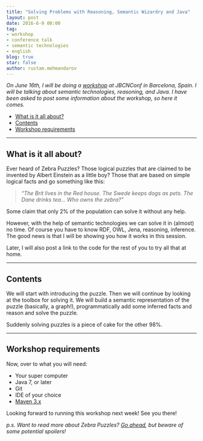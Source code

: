 ```yaml
---
title: "Solving Problems with Reasoning, Semantic Wizardry and Java"
layout: post
date: 2016-6-9 00:00
tag:
- workshop
- conference talk
- semantic technologies
- english
blog: true
star: false
author: rustam.mehmandarov
---
```


_On June 16th, I will be doing a [workshop][1] at JBCNConf in Barcelona, Spain. I will be talking about semantic technologies, reasoning, and Java. I have been asked to post some information about the workshop, so here it comes._

- [What is it all about?](#what-is-it-all-about)
- [Contents](#contents)
- [Workshop requirements](#workshop-requirements)

---

## What is it all about?


Ever heard of Zebra Puzzles? Those logical puzzles that are claimed to be invented by Albert Einstein as a little boy? Those that are based on simple logical facts and go something like this: 

> _“The Brit lives in the Red house. The Swede keeps dogs as pets. The Dane drinks tea... Who owns the zebra?"_

Some claim that only 2% of the population can solve it without any help.

However, with the help of semantic technologies we can solve it in (almost) no time. Of course you have to know RDF, OWL, Jena, reasoning, inference. The good news is that I will be showing you how it works in this session. 

Later, I will also post a link to the code for the rest of you to try all that at home.

---

## Contents

We will start with introducing the puzzle. Then we will continue by looking at the toolbox for solving it. We will build a semantic representation of the puzzle (basically, a graph!), programmatically add some inferred facts and reason and solve the puzzle.

Suddenly solving puzzles is a piece of cake for the other 98%.

---

## Workshop requirements

Now, over to what you will need:

* Your super computer
* Java 7, or later
* Git
* IDE of your choice
* [Maven 3.x][2]

Looking forward to running this workshop next week! See you there!

_p.s. Want to read more about Zebra Puzzles? [Go ahead][3], but beware of some potential spoilers!_


[1]: http://www.jbcnconf.com/2016/infoSpeaker.html?ref=rmehmandarov
[2]: https://maven.apache.org/
[3]: https://en.wikipedia.org/wiki/Zebra_Puzzle